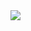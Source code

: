 <img src="https://capsule-render.vercel.app/api?type=venom&color=#3498db&height=500&section=header&text=Ready-Brdige&fontSize=50" />
